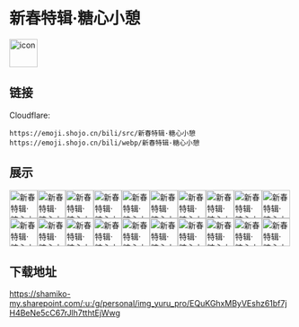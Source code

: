 # 新春特辑·糖心小憩
<img src="https://emoji.shojo.cn/bili/src/新春特辑·糖心小憩/icon.png" width="50" height="50" alt="icon">

## 链接
Cloudflare:
```
https://emoji.shojo.cn/bili/src/新春特辑·糖心小憩
https://emoji.shojo.cn/bili/webp/新春特辑·糖心小憩
```
## 展示
<img src="https://emoji.shojo.cn/bili/src/新春特辑·糖心小憩/新春特辑·糖心小憩-拜托.png" width="50" height="50" alt="新春特辑·糖心小憩-拜托"><img src="https://emoji.shojo.cn/bili/src/新春特辑·糖心小憩/新春特辑·糖心小憩-吃零食.png" width="50" height="50" alt="新春特辑·糖心小憩-吃零食"><img src="https://emoji.shojo.cn/bili/src/新春特辑·糖心小憩/新春特辑·糖心小憩-大桔大利.png" width="50" height="50" alt="新春特辑·糖心小憩-大桔大利"><img src="https://emoji.shojo.cn/bili/src/新春特辑·糖心小憩/新春特辑·糖心小憩-大哭.png" width="50" height="50" alt="新春特辑·糖心小憩-大哭"><img src="https://emoji.shojo.cn/bili/src/新春特辑·糖心小憩/新春特辑·糖心小憩-等红包.png" width="50" height="50" alt="新春特辑·糖心小憩-等红包"><img src="https://emoji.shojo.cn/bili/src/新春特辑·糖心小憩/新春特辑·糖心小憩-给你小心心.png" width="50" height="50" alt="新春特辑·糖心小憩-给你小心心"><img src="https://emoji.shojo.cn/bili/src/新春特辑·糖心小憩/新春特辑·糖心小憩-给您拜年~.png" width="50" height="50" alt="新春特辑·糖心小憩-给您拜年~"><img src="https://emoji.shojo.cn/bili/src/新春特辑·糖心小憩/新春特辑·糖心小憩-恭喜发财.png" width="50" height="50" alt="新春特辑·糖心小憩-恭喜发财"><img src="https://emoji.shojo.cn/bili/src/新春特辑·糖心小憩/新春特辑·糖心小憩-喝奶茶.png" width="50" height="50" alt="新春特辑·糖心小憩-喝奶茶"><img src="https://emoji.shojo.cn/bili/src/新春特辑·糖心小憩/新春特辑·糖心小憩-冷酷.png" width="50" height="50" alt="新春特辑·糖心小憩-冷酷"><img src="https://emoji.shojo.cn/bili/src/新春特辑·糖心小憩/新春特辑·糖心小憩-满足.png" width="50" height="50" alt="新春特辑·糖心小憩-满足"><img src="https://emoji.shojo.cn/bili/src/新春特辑·糖心小憩/新春特辑·糖心小憩-上线！.png" width="50" height="50" alt="新春特辑·糖心小憩-上线！"><img src="https://emoji.shojo.cn/bili/src/新春特辑·糖心小憩/新春特辑·糖心小憩-生气.png" width="50" height="50" alt="新春特辑·糖心小憩-生气"><img src="https://emoji.shojo.cn/bili/src/新春特辑·糖心小憩/新春特辑·糖心小憩-收到.png" width="50" height="50" alt="新春特辑·糖心小憩-收到"><img src="https://emoji.shojo.cn/bili/src/新春特辑·糖心小憩/新春特辑·糖心小憩-万柿如意.png" width="50" height="50" alt="新春特辑·糖心小憩-万柿如意"><img src="https://emoji.shojo.cn/bili/src/新春特辑·糖心小憩/新春特辑·糖心小憩-无语.png" width="50" height="50" alt="新春特辑·糖心小憩-无语"><img src="https://emoji.shojo.cn/bili/src/新春特辑·糖心小憩/新春特辑·糖心小憩-下线.png" width="50" height="50" alt="新春特辑·糖心小憩-下线"><img src="https://emoji.shojo.cn/bili/src/新春特辑·糖心小憩/新春特辑·糖心小憩-新年快乐.png" width="50" height="50" alt="新春特辑·糖心小憩-新年快乐"><img src="https://emoji.shojo.cn/bili/src/新春特辑·糖心小憩/新春特辑·糖心小憩-再玩一会.png" width="50" height="50" alt="新春特辑·糖心小憩-再玩一会"><img src="https://emoji.shojo.cn/bili/src/新春特辑·糖心小憩/新春特辑·糖心小憩-在干嘛？.png" width="50" height="50" alt="新春特辑·糖心小憩-在干嘛？">

## 下载地址

https://shamiko-my.sharepoint.com/:u:/g/personal/img_yuru_pro/EQuKGhxMByVEshz61bf7jH4BeNe5cC67rJlh7tthtEjWwg